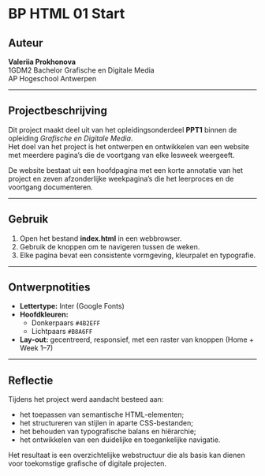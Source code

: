 # BP HTML 01 Start

## Auteur
**Valeriia Prokhonova**  
1GDM2
Bachelor Grafische en Digitale Media  
AP Hogeschool Antwerpen  


---

## Projectbeschrijving
Dit project maakt deel uit van het opleidingsonderdeel **PPT1** binnen de opleiding *Grafische en Digitale Media*.  
Het doel van het project is het ontwerpen en ontwikkelen van een website met meerdere pagina’s die de voortgang van elke lesweek weergeeft.

De website bestaat uit een hoofdpagina met een korte annotatie van het project en zeven afzonderlijke weekpagina’s die het leerproces en de voortgang documenteren.

---
## Gebruik
1. Open het bestand **index.html** in een webbrowser.  
2. Gebruik de knoppen om te navigeren tussen de weken.  
3. Elke pagina bevat een consistente vormgeving, kleurpalet en typografie.

---

## Ontwerpnotities
- **Lettertype:** Inter (Google Fonts)  
- **Hoofdkleuren:**  
  - Donkerpaars `#4B2EFF`  
  - Lichtpaars `#B8A6FF`  
- **Lay-out:** gecentreerd, responsief, met een raster van knoppen (Home + Week 1–7)  

---

## Reflectie
Tijdens het project werd aandacht besteed aan:
- het toepassen van semantische HTML-elementen;
- het structureren van stijlen in aparte CSS-bestanden;
- het behouden van typografische balans en hiërarchie;
- het ontwikkelen van een duidelijke en toegankelijke navigatie.

Het resultaat is een overzichtelijke webstructuur die als basis kan dienen voor toekomstige grafische of digitale projecten.